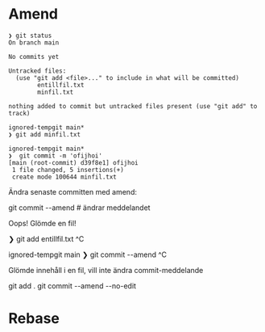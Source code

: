 # Amend

```
❯ git status
On branch main

No commits yet

Untracked files:
  (use "git add <file>..." to include in what will be committed)
        entillfil.txt
        minfil.txt

nothing added to commit but untracked files present (use "git add" to track)
```

```
ignored-tempgit main*​
❯ git add minfil.txt

ignored-tempgit main*​​
❯  git commit -m 'ofijhoi'
[main (root-commit) d39f8e1] ofijhoi
 1 file changed, 5 insertions(+)
 create mode 100644 minfil.txt
 ```

Ändra senaste committen med amend:

git commit --amend # ändrar meddelandet

Oops! Glömde en fil!

❯ git add entillfil.txt  ^C

ignored-tempgit main
❯ git commit --amend   ^C

Glömde innehåll i en fil, vill inte ändra commit-meddelande

git add .
git commit --amend --no-edit

# Rebase

